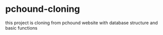 # pchound-cloning
this project is cloning from pchound website with database structure and basic functions
